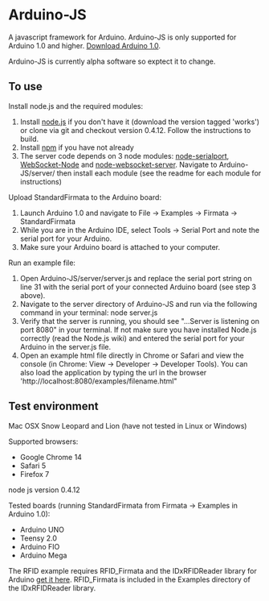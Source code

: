 Arduino-JS
===

A javascript framework for Arduino. Arduino-JS is only supported for Arduino 1.0 and higher. [Download Arduino 1.0](http://arduino.cc/en/Main/Software).

Arduino-JS is currently alpha software so exptect it to change.

To use
---

Install node.js and the required modules:

1. Install [node.js](http://www.github.com/joyent/node) if you don't have it (download the version tagged 'works') or clone via git and checkout version 0.4.12. Follow the instructions to build.
2. Install [npm](http://npmjs.org/) if you have not already
3. The server code depends on 3 node modules: [node-serialport](https://github.com/voodootikigod/node-serialport), [WebSocket-Node](https://github.com/Worlize/WebSocket-Node) and [node-websocket-server](https://github.com/miksago/node-websocket-server). Navigate to Arduino-JS/server/ then install each module (see the readme for each module for instructions)

Upload StandardFirmata to the Arduino board:

1. Launch Arduino 1.0 and navigate to File -> Examples -> Firmata -> StandardFirmata
2. While you are in the Arduino IDE, select Tools -> Serial Port and note the serial port for your Arduino.
3. Make sure your Arduino board is attached to your computer.

Run an example file:

1. Open Arduino-JS/server/server.js and replace the serial port string on line 31 with the serial port of your connected Arduino board (see step 3 above).
2. Navigate to the server directory of Arduino-JS and run via the following command in your terminal: node server.js
3. Verify that the server is running, you should see "...Server is listening on port 8080" in your terminal. If not make sure you have installed Node.js correctly (read the Node.js wiki) and entered the serial port for your Arduino in the server.js file.
4. Open an example html file directly in Chrome or Safari and view the console (in Chrome: View -> Developer -> Developer Tools). You can also load the application by typing the url in the browser 'http://localhost:8080/examples/filename.html"

Test environment
---

Mac OSX Snow Leopard and Lion (have not tested in Linux or Windows)

Supported browsers:

- Google Chrome 14
- Safari 5
- Firefox 7

node js version 0.4.12

Tested boards (running StandardFirmata from Firmata -> Examples in Arduino 1.0):

- Arduino UNO
- Teensy 2.0
- Arduino FIO
- Arduino Mega

The RFID example requires RFID_Firmata and the IDxRFIDReader library for Arduino [get it here](https://github.com/soundanalogous/IDxRFIDReader). RFID_Firmata is included in the Examples directory of the IDxRFIDReader library.



